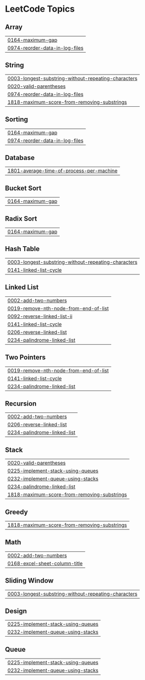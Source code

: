 <!---LeetCode Topics Start-->
# LeetCode Topics
## Array
|  |
| ------- |
| [0164-maximum-gap](https://github.com/Daniel-Grounin/LeetHub/tree/master/0164-maximum-gap) |
| [0974-reorder-data-in-log-files](https://github.com/Daniel-Grounin/LeetHub/tree/master/0974-reorder-data-in-log-files) |
## String
|  |
| ------- |
| [0003-longest-substring-without-repeating-characters](https://github.com/Daniel-Grounin/LeetHub/tree/master/0003-longest-substring-without-repeating-characters) |
| [0020-valid-parentheses](https://github.com/Daniel-Grounin/LeetHub/tree/master/0020-valid-parentheses) |
| [0974-reorder-data-in-log-files](https://github.com/Daniel-Grounin/LeetHub/tree/master/0974-reorder-data-in-log-files) |
| [1818-maximum-score-from-removing-substrings](https://github.com/Daniel-Grounin/LeetHub/tree/master/1818-maximum-score-from-removing-substrings) |
## Sorting
|  |
| ------- |
| [0164-maximum-gap](https://github.com/Daniel-Grounin/LeetHub/tree/master/0164-maximum-gap) |
| [0974-reorder-data-in-log-files](https://github.com/Daniel-Grounin/LeetHub/tree/master/0974-reorder-data-in-log-files) |
## Database
|  |
| ------- |
| [1801-average-time-of-process-per-machine](https://github.com/Daniel-Grounin/LeetHub/tree/master/1801-average-time-of-process-per-machine) |
## Bucket Sort
|  |
| ------- |
| [0164-maximum-gap](https://github.com/Daniel-Grounin/LeetHub/tree/master/0164-maximum-gap) |
## Radix Sort
|  |
| ------- |
| [0164-maximum-gap](https://github.com/Daniel-Grounin/LeetHub/tree/master/0164-maximum-gap) |
## Hash Table
|  |
| ------- |
| [0003-longest-substring-without-repeating-characters](https://github.com/Daniel-Grounin/LeetHub/tree/master/0003-longest-substring-without-repeating-characters) |
| [0141-linked-list-cycle](https://github.com/Daniel-Grounin/LeetHub/tree/master/0141-linked-list-cycle) |
## Linked List
|  |
| ------- |
| [0002-add-two-numbers](https://github.com/Daniel-Grounin/LeetHub/tree/master/0002-add-two-numbers) |
| [0019-remove-nth-node-from-end-of-list](https://github.com/Daniel-Grounin/LeetHub/tree/master/0019-remove-nth-node-from-end-of-list) |
| [0092-reverse-linked-list-ii](https://github.com/Daniel-Grounin/LeetHub/tree/master/0092-reverse-linked-list-ii) |
| [0141-linked-list-cycle](https://github.com/Daniel-Grounin/LeetHub/tree/master/0141-linked-list-cycle) |
| [0206-reverse-linked-list](https://github.com/Daniel-Grounin/LeetHub/tree/master/0206-reverse-linked-list) |
| [0234-palindrome-linked-list](https://github.com/Daniel-Grounin/LeetHub/tree/master/0234-palindrome-linked-list) |
## Two Pointers
|  |
| ------- |
| [0019-remove-nth-node-from-end-of-list](https://github.com/Daniel-Grounin/LeetHub/tree/master/0019-remove-nth-node-from-end-of-list) |
| [0141-linked-list-cycle](https://github.com/Daniel-Grounin/LeetHub/tree/master/0141-linked-list-cycle) |
| [0234-palindrome-linked-list](https://github.com/Daniel-Grounin/LeetHub/tree/master/0234-palindrome-linked-list) |
## Recursion
|  |
| ------- |
| [0002-add-two-numbers](https://github.com/Daniel-Grounin/LeetHub/tree/master/0002-add-two-numbers) |
| [0206-reverse-linked-list](https://github.com/Daniel-Grounin/LeetHub/tree/master/0206-reverse-linked-list) |
| [0234-palindrome-linked-list](https://github.com/Daniel-Grounin/LeetHub/tree/master/0234-palindrome-linked-list) |
## Stack
|  |
| ------- |
| [0020-valid-parentheses](https://github.com/Daniel-Grounin/LeetHub/tree/master/0020-valid-parentheses) |
| [0225-implement-stack-using-queues](https://github.com/Daniel-Grounin/LeetHub/tree/master/0225-implement-stack-using-queues) |
| [0232-implement-queue-using-stacks](https://github.com/Daniel-Grounin/LeetHub/tree/master/0232-implement-queue-using-stacks) |
| [0234-palindrome-linked-list](https://github.com/Daniel-Grounin/LeetHub/tree/master/0234-palindrome-linked-list) |
| [1818-maximum-score-from-removing-substrings](https://github.com/Daniel-Grounin/LeetHub/tree/master/1818-maximum-score-from-removing-substrings) |
## Greedy
|  |
| ------- |
| [1818-maximum-score-from-removing-substrings](https://github.com/Daniel-Grounin/LeetHub/tree/master/1818-maximum-score-from-removing-substrings) |
## Math
|  |
| ------- |
| [0002-add-two-numbers](https://github.com/Daniel-Grounin/LeetHub/tree/master/0002-add-two-numbers) |
| [0168-excel-sheet-column-title](https://github.com/Daniel-Grounin/LeetHub/tree/master/0168-excel-sheet-column-title) |
## Sliding Window
|  |
| ------- |
| [0003-longest-substring-without-repeating-characters](https://github.com/Daniel-Grounin/LeetHub/tree/master/0003-longest-substring-without-repeating-characters) |
## Design
|  |
| ------- |
| [0225-implement-stack-using-queues](https://github.com/Daniel-Grounin/LeetHub/tree/master/0225-implement-stack-using-queues) |
| [0232-implement-queue-using-stacks](https://github.com/Daniel-Grounin/LeetHub/tree/master/0232-implement-queue-using-stacks) |
## Queue
|  |
| ------- |
| [0225-implement-stack-using-queues](https://github.com/Daniel-Grounin/LeetHub/tree/master/0225-implement-stack-using-queues) |
| [0232-implement-queue-using-stacks](https://github.com/Daniel-Grounin/LeetHub/tree/master/0232-implement-queue-using-stacks) |
<!---LeetCode Topics End-->

